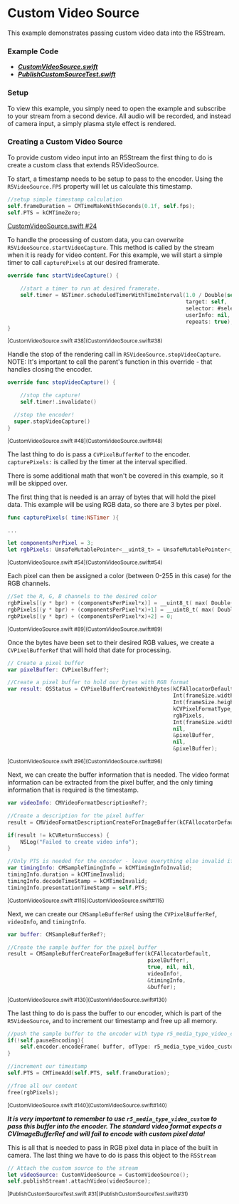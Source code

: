# Custom Video Source

This example demonstrates passing custom video data into the R5Stream.

### Example Code

- ***[CustomVideoSource.swift](CustomVideoSource.swift)***
- ***[PublishCustomSourceTest.swift](PublishCustomSourceTest.swift)***

### Setup

To view this example, you simply need to open the example and subscribe to your stream from a second device.  All audio will be recorded, and instead of camera input, a simply plasma style effect is rendered.

### Creating a Custom Video Source

To provide custom video input into an R5Stream the first thing to do is create a custom class that extends R5VideoSource.

To start, a timestamp needs to be setup to pass to the encoder.  Using the `R5VideoSource.FPS` property will let us calculate this timestamp.

```Swift
//setup simple timestamp calculation
self.frameDuration = CMTimeMakeWithSeconds(0.1f, self.fps);
self.PTS = kCMTimeZero;
```

[CustomVideoSource.swift #24](CustomVideoSource.swift#24)

To handle the processing of custom data, you can overwrite `R5VideoSource.startVideoCapture`.  This method is called by the stream when it is ready for video content.  For this example, we will start a simple timer to call `capturePixels` at our desired framerate.

```Swift
override func startVideoCapture() {

	//start a timer to run at desired framerate.
	self.timer = NSTimer.scheduledTimerWithTimeInterval(1.0 / Double(self.fps),
                                                        target: self,
                                                        selector: #selector(capturePixels),
                                                        userInfo: nil,
                                                        repeats: true);
}
```
<sup>
[CustomVideoSource.swift #38](CustomVideoSource.swift#38)
</sup>

Handle the stop of the rendering call in `R5VideoSource.stopVideoCapture`. NOTE: It's important to call the parent's function in this override - that handles closing the encoder.

```Swift
override func stopVideoCapture() {

	//stop the capture!
	self.timer!.invalidate()

  //stop the encoder!
  super.stopVideoCapture()
}
```
<sup>
[CustomVideoSource.swift #48](CustomVideoSource.swift#48)
</sup>

The last thing to do is pass a `CVPixelBufferRef` to the encoder.  `capturePixels:` is called by the timer at the interval specified.

There is some additional math that won't be covered in this example, so it will be skipped over.

The first thing that is needed is an array of bytes that will hold the pixel data.  This example will be using RGB data, so there are 3 bytes per pixel.

```Swift
func capturePixels( time:NSTimer ){

...

let componentsPerPixel = 3;
let rgbPixels: UnsafeMutablePointer<__uint8_t> = UnsafeMutablePointer<__uint8_t>.alloc(Int(frameSize.width * frameSize.height) * componentsPerPixel);
```
<sup>
[CustomVideoSource.swift #54](CustomVideoSource.swift#54)
</sup>

Each pixel can then be assigned a color (between 0-255 in this case) for the RGB channels.

```Swift
//Set the R, G, B channels to the desired color
rgbPixels[(y * bpr) + (componentsPerPixel*x)] = __uint8_t( max( Double(sinf( v * Float(M_PI) )) * Double(UINT8_MAX), 0) );
rgbPixels[(y * bpr) + (componentsPerPixel*x)+1] = __uint8_t( max( Double(cosf( v * Float(M_PI) )) * Double(UINT8_MAX), 0) );
rgbPixels[(y * bpr) + (componentsPerPixel*x)+2] = 0;
```
<sup>
[CustomVideoSource.swift #89](CustomVideoSource.swift#89)
</sup>

Once the bytes have been set to their desired RGB values, we create a `CVPixelBufferRef` that will hold that date for processing.

```Swift
// Create a pixel buffer
var pixelBuffer: CVPixelBuffer?;

//Create a pixel buffer to hold our bytes with RGB format
var result: OSStatus = CVPixelBufferCreateWithBytes(kCFAllocatorDefault,
                                                    Int(frameSize.width),
                                                    Int(frameSize.height),
                                                    kCVPixelFormatType_24RGB,
                                                    rgbPixels,
                                                    Int(frameSize.width) * componentsPerPixel,
                                                    nil,
                                                    &pixelBuffer,
                                                    nil,
                                                    &pixelBuffer);
```
<sup>
[CustomVideoSource.swift #96](CustomVideoSource.swift#96)
</sup>

Next, we can create the buffer information that is needed.  The video format information can be extracted from the pixel buffer, and the only timing information that is required is the timestamp.

```Swift
var videoInfo: CMVideoFormatDescriptionRef?;

//Create a description for the pixel buffer
result = CMVideoFormatDescriptionCreateForImageBuffer(kCFAllocatorDefault, pixelBuffer!, &videoInfo);

if(result != kCVReturnSuccess) {
	NSLog("Failed to create video info");
}

//Only PTS is needed for the encoder - leave everything else invalid if you want
var timingInfo: CMSampleTimingInfo = kCMTimingInfoInvalid;
timingInfo.duration = kCMTimeInvalid;
timingInfo.decodeTimeStamp = kCMTimeInvalid;
timingInfo.presentationTimeStamp = self.PTS;
```
<sup>
[CustomVideoSource.swift #115](CustomVideoSource.swift#115)
</sup>

Next, we can create our `CMSampleBufferRef` using the `CVPixelBufferRef`, `videoInfo`, and `timingInfo`.

```Swift
var buffer: CMSampleBufferRef?;

//Create the sample buffer for the pixel buffer
result = CMSampleBufferCreateForImageBuffer(kCFAllocatorDefault,
                                            pixelBuffer!,
                                            true, nil, nil,
                                            videoInfo!,
                                            &timingInfo,
                                            &buffer);
```
<sup>
[CustomVideoSource.swift #130](CustomVideoSource.swift#130)
</sup>

The last thing to do is pass the buffer to our encoder, which is part of the `R5VideoSource`, and to increment our timestamp and free up all memory.

```Swift
//push the sample buffer to the encoder with type r5_media_type_video_custom
if(!self.pauseEncoding){
	self.encoder.encodeFrame( buffer, ofType: r5_media_type_video_custom );
}

//increment our timestamp
self.PTS = CMTimeAdd(self.PTS, self.frameDuration);

//free all our content
free(rgbPixels);
```
 <sup>
[CustomVideoSource.swift #140](CustomVideoSource.swift#140)
</sup>


***It is very important to remember to use `r5_media_type_video_custom` to pass this buffer into the encoder.  The standard video format expects a CVImageBufferRef and will fail to encode with custom pixel data!***


This is all that is needed to pass in RGB pixel data in place of the built in camera.  The last thing we have to do is pass this object to the `R5Stream`

```Swift
// Attach the custom source to the stream
let videoSource: CustomVideoSource = CustomVideoSource();
self.publishStream!.attachVideo(videoSource);

```
 <sup>
[PublishCustomSourceTest.swift #31](PublishCustomSourceTest.swift#31)
</sup>
